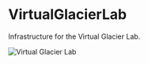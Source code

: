 # VirtualGlacierLab
Infrastructure for the Virtual Glacier Lab.


![Virtual Glacier Lab](https://raw.githubusercontent.com/GEUS-Glaciology-and-Climate/VirtualGlacierLab/main/Figures/GMMILogoFarve.png)
